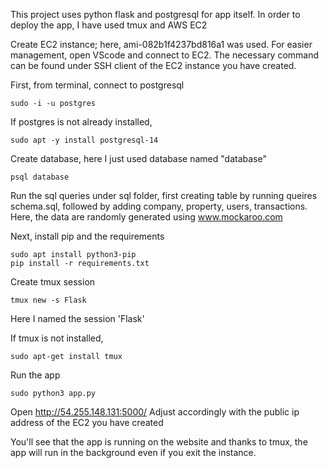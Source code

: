 This project uses python flask and postgresql for app itself.
In order to deploy the app, I have used tmux and AWS EC2

Create EC2 instance; here, ami-082b1f4237bd816a1 was used.
For easier management, open VScode and connect to EC2.
The necessary command can be found under SSH client of the EC2 instance you have created.

First, from terminal, connect to postgresql

```
sudo -i -u postgres
```
  
If postgres is not already installed,
```
sudo apt -y install postgresql-14
```
Create database, here I just used database named "database"
```
psql database
```

Run the sql queries under sql folder,
first creating table by running queires schema.sql,
followed by adding company, property, users, transactions.
Here, the data are randomly generated using www.mockaroo.com

Next, install pip and the requirements
```
sudo apt install python3-pip
pip install -r requirements.txt
```

Create tmux session
```
tmux new -s Flask
```
Here I named the session 'Flask'

If tmux is not installed,
```
sudo apt-get install tmux
```

Run the app
```
sudo python3 app.py
```
Open http://54.255.148.131:5000/
Adjust accordingly with the public ip address of the EC2 you have created


You'll see that the app is running on the website and thanks to tmux, the app will run in the background even if you exit the instance.
